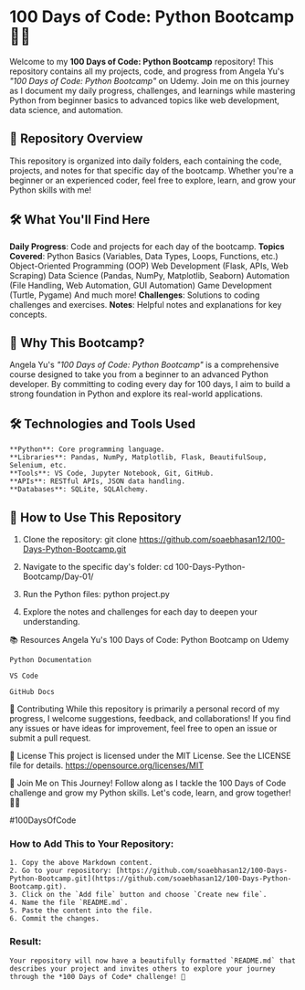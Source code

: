 # 100 Days of Code: Python Bootcamp 🚀🐍

Welcome to my **100 Days of Code: Python Bootcamp** repository! This repository contains all my projects, code, and progress from Angela Yu's *"100 Days of Code: Python Bootcamp"* on Udemy. Join me on this journey as I document my daily progress, challenges, and learnings while mastering Python from beginner basics to advanced topics like web development, data science, and automation.



## 📂 Repository Overview

This repository is organized into daily folders, each containing the code, projects, and notes for that specific day of the bootcamp. Whether you're a beginner or an experienced coder, feel free to explore, learn, and grow your Python skills with me!



## 🛠️ What You'll Find Here

 **Daily Progress**: Code and projects for each day of the bootcamp.
  **Topics Covered**:
      Python Basics (Variables, Data Types, Loops, Functions, etc.)
      Object-Oriented Programming (OOP)
      Web Development (Flask, APIs, Web Scraping)
      Data Science (Pandas, NumPy, Matplotlib, Seaborn)
      Automation (File Handling, Web Automation, GUI Automation)
      Game Development (Turtle, Pygame)
      And much more!
  **Challenges**: Solutions to coding challenges and exercises.
  **Notes**: Helpful notes and explanations for key concepts.






## 🚀 Why This Bootcamp?

Angela Yu's *"100 Days of Code: Python Bootcamp"* is a comprehensive course designed to take you from a beginner to an advanced Python developer. By committing to coding every day for 100 days, I aim to build a strong foundation in Python and explore its real-world applications.


## 🛠️ Technologies and Tools Used

    **Python**: Core programming language.
    **Libraries**: Pandas, NumPy, Matplotlib, Flask, BeautifulSoup, Selenium, etc.
    **Tools**: VS Code, Jupyter Notebook, Git, GitHub.
    **APIs**: RESTful APIs, JSON data handling.
    **Databases**: SQLite, SQLAlchemy.



## 🚀 How to Use This Repository

1. Clone the repository:
   git clone https://github.com/soaebhasan12/100-Days-Python-Bootcamp.git

2. Navigate to the specific day's folder:
   cd 100-Days-Python-Bootcamp/Day-01/

3. Run the Python files:
   python project.py

4. Explore the notes and challenges for each day to deepen your understanding.



📚 Resources
    Angela Yu's 100 Days of Code: Python Bootcamp on Udemy

    Python Documentation

    VS Code

    GitHub Docs




🤝 Contributing
     While this repository is primarily a personal record of my progress, I welcome suggestions, feedback, and collaborations! If you find any issues or have ideas for improvement, feel free to open an issue or submit a pull request.




📄 License
    This project is licensed under the MIT License. See the LICENSE file for details.
    https://opensource.org/licenses/MIT


🌟 Join Me on This Journey!
    Follow along as I tackle the 100 Days of Code challenge and grow my Python skills. Let's code, learn, and grow together! 🚀🐍


#100DaysOfCode

### How to Add This to Your Repository:
    1. Copy the above Markdown content.
    2. Go to your repository: [https://github.com/soaebhasan12/100-Days-Python-Bootcamp.git](https://github.com/soaebhasan12/100-Days-Python-Bootcamp.git).
    3. Click on the `Add file` button and choose `Create new file`.
    4. Name the file `README.md`.
    5. Paste the content into the file.
    6. Commit the changes.



### Result:
    Your repository will now have a beautifully formatted `README.md` that describes your project and invites others to explore your journey through the *100 Days of Code* challenge! 🚀
